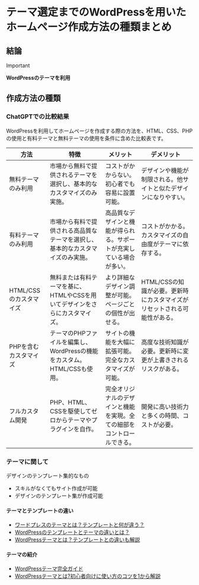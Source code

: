 # テーマ選定までのWordPressを用いたホームページ作成方法の種類まとめ

## 結論

> [!IMPORTANT]  
> **WordPressのテーマを利用**

## 作成方法の種類

### ChatGPTでの比較結果

WordPressを利用してホームページを作成する際の方法を、HTML、CSS、PHPの使用と有料テーマと無料テーマの使用を条件に含めた比較表です。

| 方法                  | 特徴                                                       | メリット                                                | デメリット                                               |
|---------------------|----------------------------------------------------------|-------------------------------------------------------|-------------------------------------------------------|
| 無料テーマのみ利用       | 市場から無料で提供されるテーマを選択し、基本的なカスタマイズのみ実施。            | コストがかからない。初心者でも容易に設置可能。                       | デザインや機能が制限される。他サイトと似たデザインになりやすい。         |
| 有料テーマのみ利用       | 市場から有料で提供される高品質なテーマを選択し、基本的なカスタマイズのみ実施。    | 高品質なデザインと機能が得られる。サポートが充実している場合が多い。     | コストがかかる。カスタマイズの自由度がテーマに依存する。               |
| HTML/CSSのカスタマイズ | 無料または有料テーマを基に、HTMLやCSSを用いてデザインをさらにカスタマイズ。    | より詳細なデザイン調整が可能。ページごとの個性が出せる。              | HTML/CSSの知識が必要。更新時にカスタマイズがリセットされる可能性がある。 |
| PHPを含むカスタマイズ   | テーマのPHPファイルを編集し、WordPressの機能をカスタム。HTML/CSSも使用。 | サイトの機能を大幅に拡張可能。完全なカスタマイズが可能。              | 高度な技術知識が必要。更新時に変更が上書きされるリスクがある。         |
| フルカスタム開発         | PHP、HTML、CSSを駆使してゼロからテーマやプラグインを自作。                | 完全オリジナルのデザインと機能を実現。全ての細部をコントロールできる。   | 開発に高い技術力と多くの時間、コストが必要。                          |

### テーマに関して

デザインのテンプレート集的なもの  
- スキルがなくてもサイト作成が可能
- デザインのテンプレート集が作成可能

#### テーマとテンプレートの違い

- [ワードプレスのテーマとは？テンプレートと何が違う？](https://www.jimdo.com/jp/blog-hp-3minutes-wordpress-theme/)
- [WordPressのテンプレートとテーマの違いとは？](https://www.onamae.com/column/wordpress/1/)
- [WordPressテーマとは？テンプレートとの違いも解説](https://worpre-lab.com/other/whats-wordpress-theme/)

#### テーマの紹介

- [WordPressテーマ完全ガイド](https://www.conoha.jp/lets-wp/wp-theme/)
- [WordPressテーマとは?初心者向けに使い方のコツを1から解説](https://kitsunecode.net/blog-homepage/wordpress-themes/)
